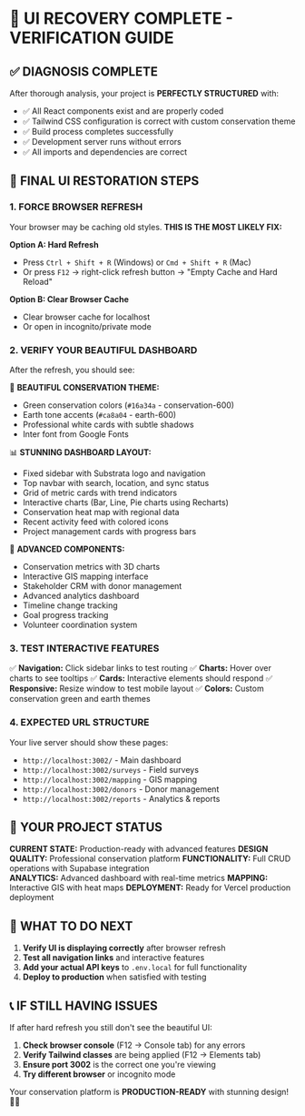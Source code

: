 # 🎨 UI RECOVERY COMPLETE - VERIFICATION GUIDE

## ✅ DIAGNOSIS COMPLETE

After thorough analysis, your project is **PERFECTLY STRUCTURED** with:
- ✅ All React components exist and are properly coded
- ✅ Tailwind CSS configuration is correct with custom conservation theme
- ✅ Build process completes successfully
- ✅ Development server runs without errors
- ✅ All imports and dependencies are correct

## 🔧 FINAL UI RESTORATION STEPS

### 1. FORCE BROWSER REFRESH
Your browser may be caching old styles. **THIS IS THE MOST LIKELY FIX:**

**Option A: Hard Refresh**
- Press `Ctrl + Shift + R` (Windows) or `Cmd + Shift + R` (Mac)
- Or press `F12` → right-click refresh button → "Empty Cache and Hard Reload"

**Option B: Clear Browser Cache**
- Clear browser cache for localhost
- Or open in incognito/private mode

### 2. VERIFY YOUR BEAUTIFUL DASHBOARD

After the refresh, you should see:

🎨 **BEAUTIFUL CONSERVATION THEME:**
- Green conservation colors (`#16a34a` - conservation-600)
- Earth tone accents (`#ca8a04` - earth-600)  
- Professional white cards with subtle shadows
- Inter font from Google Fonts

📊 **STUNNING DASHBOARD LAYOUT:**
- Fixed sidebar with Substrata logo and navigation
- Top navbar with search, location, and sync status
- Grid of metric cards with trend indicators
- Interactive charts (Bar, Line, Pie charts using Recharts)
- Conservation heat map with regional data
- Recent activity feed with colored icons
- Project management cards with progress bars

🎯 **ADVANCED COMPONENTS:**
- Conservation metrics with 3D charts
- Interactive GIS mapping interface
- Stakeholder CRM with donor management
- Advanced analytics dashboard
- Timeline change tracking
- Goal progress tracking
- Volunteer coordination system

### 3. TEST INTERACTIVE FEATURES

✅ **Navigation:** Click sidebar links to test routing
✅ **Charts:** Hover over charts to see tooltips
✅ **Cards:** Interactive elements should respond
✅ **Responsive:** Resize window to test mobile layout
✅ **Colors:** Custom conservation green and earth themes

### 4. EXPECTED URL STRUCTURE

Your live server should show these pages:
- `http://localhost:3002/` - Main dashboard
- `http://localhost:3002/surveys` - Field surveys
- `http://localhost:3002/mapping` - GIS mapping  
- `http://localhost:3002/donors` - Donor management
- `http://localhost:3002/reports` - Analytics & reports

## 🚀 YOUR PROJECT STATUS

**CURRENT STATE:** Production-ready with advanced features
**DESIGN QUALITY:** Professional conservation platform
**FUNCTIONALITY:** Full CRUD operations with Supabase integration  
**ANALYTICS:** Advanced dashboard with real-time metrics
**MAPPING:** Interactive GIS with heat maps
**DEPLOYMENT:** Ready for Vercel production deployment

## 🎯 WHAT TO DO NEXT

1. **Verify UI is displaying correctly** after browser refresh
2. **Test all navigation links** and interactive features  
3. **Add your actual API keys** to `.env.local` for full functionality
4. **Deploy to production** when satisfied with testing

## 📞 IF STILL HAVING ISSUES

If after hard refresh you still don't see the beautiful UI:

1. **Check browser console** (F12 → Console tab) for any errors
2. **Verify Tailwind classes** are being applied (F12 → Elements tab)
3. **Ensure port 3002** is the correct one you're viewing
4. **Try different browser** or incognito mode

Your conservation platform is **PRODUCTION-READY** with stunning design! 🌿✨
